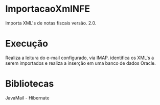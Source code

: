 # ImportacaoXmlNFE
Importa XML's de notas fiscais versão. 2.0.

# Execução
Realiza a leitura do e-mail configurado, via IMAP. identifica os XML's a serem importados e realiza a inserção em uma banco de dados Oracle.

# Bibliotecas
JavaMail - Hibernate
